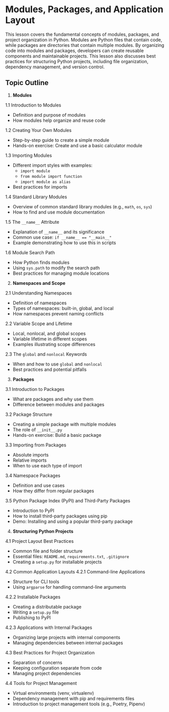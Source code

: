 # Modules, Packages, and Application Layout

This lesson covers the fundamental concepts of modules, packages, and project organization in Python. Modules are Python files that contain code, while packages are directories that contain multiple modules. By organizing code into modules and packages, developers can create reusable components and maintainable projects. This lesson also discusses best practices for structuring Python projects, including file organization, dependency management, and version control.

## Topic Outline

1. **Modules**

1.1 Introduction to Modules
- Definition and purpose of modules
- How modules help organize and reuse code

1.2 Creating Your Own Modules
- Step-by-step guide to create a simple module
- Hands-on exercise: Create and use a basic calculator module

1.3 Importing Modules
- Different import styles with examples:
  - `import module`
  - `from module import function`
  - `import module as alias`
- Best practices for imports

1.4 Standard Library Modules
- Overview of common standard library modules (e.g., `math`, `os`, `sys`)
- How to find and use module documentation

1.5 The `__name__` Attribute
- Explanation of `__name__` and its significance
- Common use case: `if __name__ == "__main__"`
- Example demonstrating how to use this in scripts

1.6 Module Search Path
- How Python finds modules
- Using `sys.path` to modify the search path
- Best practices for managing module locations

2. **Namespaces and Scope**

2.1 Understanding Namespaces
- Definition of namespaces
- Types of namespaces: built-in, global, and local
- How namespaces prevent naming conflicts

2.2 Variable Scope and Lifetime
- Local, nonlocal, and global scopes
- Variable lifetime in different scopes
- Examples illustrating scope differences

2.3 The `global` and `nonlocal` Keywords
- When and how to use `global` and `nonlocal`
- Best practices and potential pitfalls

3. **Packages**

3.1 Introduction to Packages
- What are packages and why use them
- Difference between modules and packages

3.2 Package Structure
- Creating a simple package with multiple modules
- The role of `__init__.py`
- Hands-on exercise: Build a basic package

3.3 Importing from Packages
- Absolute imports
- Relative imports
- When to use each type of import

3.4 Namespace Packages
- Definition and use cases
- How they differ from regular packages

3.5 Python Package Index (PyPI) and Third-Party Packages
- Introduction to PyPI
- How to install third-party packages using pip
- Demo: Installing and using a popular third-party package

4. **Structuring Python Projects**

4.1 Project Layout Best Practices
- Common file and folder structure
- Essential files: `README.md`, `requirements.txt`, `.gitignore`
- Creating a `setup.py` for installable projects

4.2 Common Application Layouts
4.2.1 Command-line Applications
- Structure for CLI tools
- Using `argparse` for handling command-line arguments

4.2.2 Installable Packages
- Creating a distributable package
- Writing a `setup.py` file
- Publishing to PyPI

4.2.3 Applications with Internal Packages
- Organizing large projects with internal components
- Managing dependencies between internal packages

4.3 Best Practices for Project Organization
- Separation of concerns
- Keeping configuration separate from code
- Managing project dependencies

4.4 Tools for Project Management
- Virtual environments (venv, virtualenv)
- Dependency management with pip and requirements files
- Introduction to project management tools (e.g., Poetry, Pipenv)